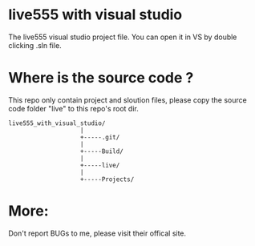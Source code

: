 # live555 with visual studio
The live555 visual studio project file. You can open it in VS by double clicking .sln file.
# Where is the source code ?
This repo only contain project and sloution files, please copy the source code folder "live" to this repo's root dir.

```
live555_with_visual_studio/
                    |
                    +-----.git/
                    |
                    +-----Build/
                    |
                    +-----live/
                    |
                    +-----Projects/
```

# More:
Don't report BUGs to me, please visit their offical site.
